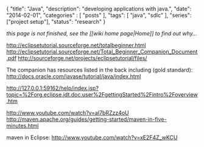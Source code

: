 {
    "title": "Java",
    "description": "developing applications with java.",
    "date": "2014-02-01",
    "categories" : [
    	 "posts"
    ],
    "tags": [ "java", "sdlc" ],
    "series": ["project setup"],
    "status": "research"
}

_this page is not finished, see the [[wiki home page|Home]] to find out why..._ 

http://eclipsetutorial.sourceforge.net/totalbeginner.html
http://eclipsetutorial.sourceforge.net/Total_Beginner_Companion_Document.pdf
http://sourceforge.net/projects/eclipsetutorial/files/

The companion has resources listed in the back including (gold standard):
http://docs.oracle.com/javase/tutorial/java/index.html


http://127.0.0.1:59162/help/index.jsp?topic=%2Forg.eclipse.jdt.doc.user%2FgettingStarted%2Fintro%2Foverview.htm


http://www.youtube.com/watch?v=al7bRZzz4oU  
http://maven.apache.org/guides/getting-started/maven-in-five-minutes.html

maven in Eclipse:  http://www.youtube.com/watch?v=xE2F4Z_wKCU
